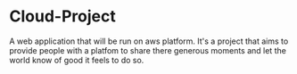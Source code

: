 # Cloud-Project
A web application that will be run on aws platform. It's a project that aims to provide people with a platfom to share there generous moments and let the world know of good it feels to do so.
